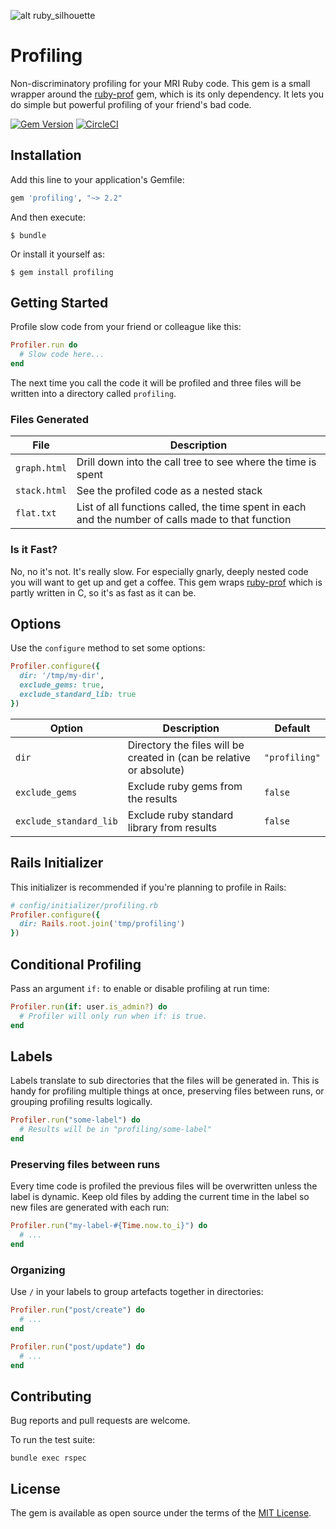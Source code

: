 ![alt ruby_silhouette](https://raw.githubusercontent.com/lukes/profiling/master/img/ruby.png)

# Profiling

Non-discriminatory profiling for your MRI Ruby code. This gem is a small wrapper around the [ruby-prof](https://github.com/ruby-prof/ruby-prof) gem, which is its only dependency. It lets you do simple but powerful profiling of your friend's bad code.

[![Gem Version](https://badge.fury.io/rb/profiling.svg)](https://badge.fury.io/rb/profiling)
[![CircleCI](https://circleci.com/gh/lukes/profiling/tree/master.svg?style=shield)](https://circleci.com/gh/lukes/profiling/tree/master)

## Installation

Add this line to your application's Gemfile:

```ruby
gem 'profiling', "~> 2.2"
```

And then execute:

    $ bundle

Or install it yourself as:

    $ gem install profiling

## Getting Started

Profile slow code from your friend or colleague like this:

```ruby
Profiler.run do
  # Slow code here...
end
```

The next time you call the code it will be profiled and three files will be written into a directory called `profiling`.

### Files Generated

| File | Description |
| ------------- | ------------- |
| `graph.html` | Drill down into the call tree to see where the time is spent |
| `stack.html` | See the profiled code as a nested stack |
| `flat.txt` | List of all functions called, the time spent in each and the number of calls made to that function |

### Is it Fast?

No, no it's not. It's really slow. For especially gnarly, deeply nested code you will want to get up and get a coffee. This gem wraps [ruby-prof](https://github.com/ruby-prof/ruby-prof) which is partly written in C, so it's as fast as it can be.
## Options

Use the `configure` method to set some options:

```ruby
Profiler.configure({
  dir: '/tmp/my-dir',
  exclude_gems: true,
  exclude_standard_lib: true
})
```

| Option | Description | Default |
| ------ | --------|------------ |
| `dir` | Directory the files will be created in (can be relative or absolute) | `"profiling"` |
| `exclude_gems` | Exclude ruby gems from the results | `false` |
| `exclude_standard_lib` | Exclude ruby standard library from results | `false` |

## Rails Initializer

This initializer is recommended if you're planning to profile in Rails:

```ruby
# config/initializer/profiling.rb
Profiler.configure({
  dir: Rails.root.join('tmp/profiling')
})
```

## Conditional Profiling

Pass an argument `if:` to enable or disable profiling at run time:

```ruby
Profiler.run(if: user.is_admin?) do
  # Profiler will only run when if: is true.
end
```

## Labels

Labels translate to sub directories that the files will be generated in. This is handy for profiling multiple things at once, preserving files between runs, or grouping profiling results logically.

```ruby
Profiler.run("some-label") do
  # Results will be in "profiling/some-label"
end
```

### Preserving files between runs

Every time code is profiled the previous files will be overwritten unless the label is dynamic. Keep old files by adding the current time in the label so new files are generated with each run:

```ruby
Profiler.run("my-label-#{Time.now.to_i}") do
  # ...
end
```

### Organizing

Use `/` in your labels to group artefacts together in directories:

```ruby
Profiler.run("post/create") do
  # ...
end

Profiler.run("post/update") do
  # ...
end
```

## Contributing

Bug reports and pull requests are welcome.

To run the test suite:

    bundle exec rspec

## License

The gem is available as open source under the terms of the [MIT License](https://opensource.org/licenses/MIT).
